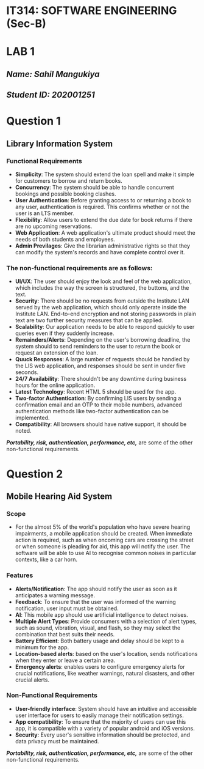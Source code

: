 # IT314: SOFTWARE ENGINEERING (Sec-B)
# LAB 1
## _Name: Sahil Mangukiya_
## _Student ID: 202001251_

# Question 1
## Library Information System 
### Functional Requirements
* **Simplicity**: The system should extend the loan spell and make it simple for customers to borrow and return books.
* **Concurrency**: The system should be able to handle concurrent bookings and possible booking clashes.
* **User Authentication**: Before granting access to or returning a book to any user, authentication is required. This confirms whether or not the user is an LTS member.
* **Flexibility**: Allow users to extend the due date for book returns if there are no upcoming reservations.
* **Web Application**: A web application's ultimate product should meet the needs of both students and employees.
* **Admin Previlages**: Give the librarian administrative rights so that they can modify the system's records and have complete control over it.

### The non-functional requirements are as follows:

* **UI/UX**: The user should enjoy the look and feel of the web application, which includes the way the screen is structured, the buttons, and the text.
* **Security**: There should be no requests from outside the Institute LAN served by the web application, which should only operate inside the Institute LAN. End-to-end encryption and not storing passwords in plain text are two further security measures that can be applied.
* **Scalability**: Our application needs to be able to respond quickly to user queries even if they suddenly increase.
* **Remainders/Alerts**: Depending on the user's borrowing deadline, the system should to send reminders to the user to return the book or request an extension of the loan.
* **Quuck Responses**: A large number of requests should be handled by the LIS web application, and responses should be sent in under five seconds.
* **24/7 Availability**: There shouldn't be any downtime during business hours for the online application.
* **Latest Technology**: Recent HTML 5 should be used for the app.
* **Two-factor Authentication**: By confirming LIS users by sending a confirmation email and an OTP to their mobile numbers, advanced authentication methods like two-factor authentication can be implemented.
* **Compatibility**: All browsers should have native support, it should be noted.

***Portability, risk, authentication, performance, etc,*** are some of the other non-functional requirements.

# Question 2

## Mobile Hearing Aid System

### Scope
* For the almost 5% of the world's population who have severe hearing impairments, a mobile application should be created. When immediate action is required, such as when oncoming cars are crossing the street or when someone is pleading for aid, this app will notify the user. The software will be able to use AI to recognise common noises in particular contexts, like a car horn.
### Features
* **Alerts/Notification**: The app should notify the user as soon as it anticipates a warning message.
* **Feedback**: To ensure that the user was informed of the warning notification, user input must be obtained.
* **AI**: This mobile app should use artificial intelligence to detect noises.
* **Multiple Alert Types**: Provide consumers with a selection of alert types, such as sound, vibration, visual, and flash, so they may select the combination that best suits their needs.
* **Battery Efficient**: Both battery usage and delay should be kept to a minimum for the app.
* **Location-based alerts**: based on the user's location, sends notifications when they enter or leave a certain area.
* **Emergency alerts**: enables users to configure emergency alerts for crucial notifications, like weather warnings, natural disasters, and other crucial alerts.


### Non-Functional Requirements
* **User-friendly interface**: System should have an intuitive and accessible user interface for users to easily manage their notification settings.
* **App compatibility**: To ensure that the majority of users can use this app, it is compatible with a variety of popular android and iOS versions.
* **Security**: Every user's sensitive information should be protected, and data privacy must be maintained.


***Portability, risk, authentication, performance, etc,*** are some of the other non-functional requirements.
